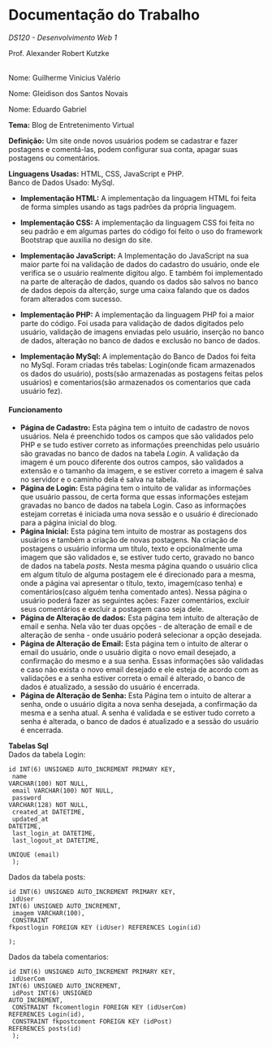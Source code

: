 # Documentação do Trabalho #

*DS120 - Desenvolvimento Web 1*

Prof. Alexander Robert Kutzke
<br><br>


Nome: Guilherme Vinicius Valério<br>

Nome: Gleidison dos Santos Novais<br>

Nome: Eduardo Gabriel<br>


**Tema:** Blog de Entretenimento Virtual

**Definição:** Um site onde novos usuários podem se cadastrar e fazer postagens e comentá-las, podem configurar sua conta, apagar
suas postagens ou comentários.

**Linguagens Usadas:** HTML, CSS, JavaScript e PHP.<br>
Banco de Dados Usado: MySql.

- **Implementação HTML:**
A implementação da linguagem HTML foi feita de forma simples usando as tags padrões da própria linguagem.

- **Implementação CSS:**
A implementação da linguagem CSS foi feita no seu padrão e em algumas partes do código foi feito o uso do framework
Bootstrap que auxilia no design do site.

- **Implementação JavaScript:**
A Implementação do JavaScript na sua maior parte foi na validação de dados do cadastro do usuário, onde ele verifica
se o usuário realmente digitou algo. E também foi implementado na parte de alteração de dados, quando os dados são salvos
no banco de dados depois da alterção, surge uma caixa falando que os dados foram alterados com sucesso.

- **Implementação PHP:**
A implementação da linguagem PHP foi a maior parte do código. Foi usada para validação de dados digitados pelo
usuário, validação de imagens enviadas pelo usuário, inserção no banco de dados, alteração no banco de dados e
exclusão no banco de dados.

- **Implementação MySql:**
A implementação do Banco de Dados foi feita no MySql. Foram criadas três tabelas: Login(onde ficam armazenados os dados
do usuário), posts(são armazenadas as postagens feitas pelos usuários) e comentarios(são armazenados os comentarios que
cada usuário fez).


#### Funcionamento ####
 - **Página de Cadastro:** Esta página tem o intuito de cadastro de novos usuários. Nela é preenchido todos os campos que são validados
  pelo PHP e se tudo estiver correto as informações preenchidas pelo usuário são gravadas no banco de dados na tabela *Login*.
  A validação da imagem é um pouco diferente dos outros campos, são validados a extensão e o tamanho da imagem, e se estiver correto a
  imagem é salva no servidor e o caminho dela é salva na tabela.
 - **Página de Login:** Esta página tem o intuito de validar as informações que usuário passou, de certa forma que essas
 informações estejam gravadas no banco de dados na tabela Login. Caso as informações estejam corretas é iniciada uma nova sessão e o
 usuário é direcionado para a página inicial do blog.
 - **Página Inicial:** Esta página tem intuito de mostrar as postagens dos usuários e também a criação de novas postagens.
 Na criação de postagens o usuário informa um título, texto e opcionalmente uma imagem que são validados e, se estiver tudo certo,
 gravado no banco de dados na tabela *posts*. Nesta mesma página quando o usuário clica em algum título de alguma postagem ele
é direcionado para a mesma, onde a página vai apresentar o título, texto, imagem(caso tenha) e comentários(caso alguém tenha comentado
  antes). Nessa página o usuário poderá fazer as seguintes ações: Fazer comentários, excluir seus comentários e excluir a postagem caso
  seja dele.
 - **Página de Alteração de dados:** Esta página tem intuito de alteração de email e senha. Nela vão ter duas opções - de alteração
 de email e de alteração de senha - onde usuário poderá selecionar a opção desejada.
 - **Página de Alteração de Email:** Esta página tem o intuito de alterar o email do usuário, onde o usuário digita o novo email
 desejado, a confirmação do mesmo e a sua senha. Essas informações são validadas e caso não exista o novo email desejado e ele esteja
 de acordo com as validações e a senha estiver correta o email é alterado, o banco de dados é atualizado, a sessão do usuário é encerrada.
 - **Página de Alteração de Senha:** Esta Página tem o intuito de alterar a senha, onde o usuário digita a nova senha desejada,
 a confirmação da mesma e a senha atual. A senha é validada e se estiver tudo correto a senha é alterada, o banco de dados é
 atualizado e a sessão do usuário é encerrada.

**Tabelas Sql<br>**
 Dados da tabela Login:

 <code>id INT(6) UNSIGNED AUTO_INCREMENT PRIMARY KEY,<br>
 name VARCHAR(100) NOT NULL,<br>
 email VARCHAR(100) NOT NULL,<br>
 password VARCHAR(128) NOT NULL,<br>
 created_at DATETIME,<br>
 updated_at DATETIME,<br>
 last_login_at DATETIME,<br>
 last_logout_at DATETIME,<br>
 UNIQUE (email)<br>
 );</code><br>


 Dados da tabela posts:<br>

 <code>id INT(6) UNSIGNED AUTO_INCREMENT PRIMARY KEY,<br>
 idUser INT(6) UNSIGNED AUTO_INCREMENT,<br>
 imagem VARCHAR(100),<br>
 CONSTRAINT fkpostlogin FOREIGN KEY (idUser) REFERENCES Login(id)<br>
 );</code><br>

 Dados da tabela  comentarios:<br>

 <code>id INT(6) UNSIGNED AUTO_INCREMENT PRIMARY KEY,<br>
 idUserCom INT(6) UNSIGNED AUTO_INCREMENT,<br>
 idPost INT(6) UNSIGNED AUTO_INCREMENT,<br>
 CONSTRAINT fkcomentlogin FOREIGN KEY (idUserCom) REFERENCES Login(id),<br>
 CONSTRAINT fkpostcoment FOREIGN KEY (idPost) REFERENCES posts(id)<br>
 );</code><br>
